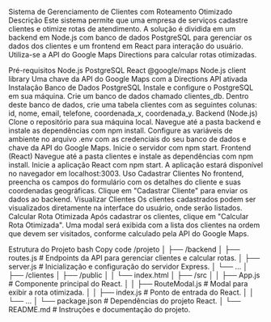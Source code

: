 Sistema de Gerenciamento de Clientes com Roteamento Otimizado
Descrição
Este sistema permite que uma empresa de serviços cadastre clientes e otimize rotas de atendimento. A solução é dividida em um backend em Node.js com banco de dados PostgreSQL para gerenciar os dados dos clientes e um frontend em React para interação do usuário. Utiliza-se a API do Google Maps Directions para calcular rotas otimizadas.

Pré-requisitos
Node.js
PostgreSQL
React
@google/maps Node.js client library
Uma chave da API do Google Maps com a Directions API ativada
Instalação
Banco de Dados PostgreSQL
Instale e configure o PostgreSQL em sua máquina.
Crie um banco de dados chamado clientes_db.
Dentro deste banco de dados, crie uma tabela clientes com as seguintes colunas: id, nome, email, telefone, coordenada_x, coordenada_y.
Backend (Node.js)
Clone o repositório para sua máquina local.
Navegue até a pasta backend e instale as dependências com npm install.
Configure as variáveis de ambiente no arquivo .env com as credenciais do seu banco de dados e chave da API do Google Maps.
Inicie o servidor com npm start.
Frontend (React)
Navegue até a pasta clientes e instale as dependências com npm install.
Inicie a aplicação React com npm start.
A aplicação estará disponível no navegador em localhost:3003.
Uso
Cadastrar Clientes
No frontend, preencha os campos do formulário com os detalhes do cliente e suas coordenadas geográficas.
Clique em "Cadastrar Cliente" para enviar os dados ao backend.
Visualizar Clientes
Os clientes cadastrados podem ser visualizados diretamente na interface do usuário, onde serão listados.
Calcular Rota Otimizada
Após cadastrar os clientes, clique em "Calcular Rota Otimizada".
Uma modal será exibida com a lista dos clientes na ordem que devem ser visitados, conforme calculado pela API do Google Maps.



Estrutura do Projeto
bash
Copy code
/projeto
│
├── /backend
│   ├── routes.js         # Endpoints da API para gerenciar clientes e calcular rotas.
│   ├── server.js         # Inicialização e configuração do servidor Express.
│   └── ...
│
├── /clientes
│   ├── /public
│   │   └── index.html
│   ├── /src
│   │   ├── App.js        # Componente principal do React.
│   │   ├── RouteModal.js # Modal para exibir a rota otimizada.
│   │   ├── index.js      # Ponto de entrada do React.
│   │   └── ...
│   └── package.json      # Dependências do projeto React.
│
└── README.md             # Instruções e documentação do projeto.
